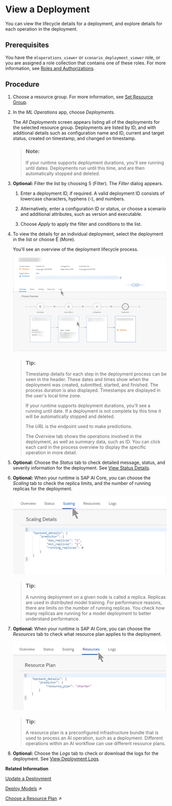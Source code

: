 <!-- loiod6f793e11145488daac3d1b7229a052a -->

<link rel="stylesheet" type="text/css" href="css/sap-icons.css"/>

# View a Deployment

You can view the lifecycle details for a deployment, and explore details for each operation in the deployment.



<a name="loiod6f793e11145488daac3d1b7229a052a__prereq_b54_nld_jpb"/>

## Prerequisites

You have the `mloperations_viewer` or `scenario_deployment_viewer` role, or you are assigned a role collection that contains one of these roles. For more information, see [Roles and Authorizations](roles-and-authorizations-4ef8499.md).



<a name="loiod6f793e11145488daac3d1b7229a052a__steps_qkj_n3p_5nb"/>

## Procedure

1.  Choose a resource group. For more information, see [Set Resource Group](set-resource-group-0c07728.md#loio0c077289f29d4147921fb07ab0f68b7f).

2.  In the *ML Operations* app, choose *Deployments*.

    The *All Deployments* screen appears listing all of the deployments for the selected resource group. Deployments are listed by ID, and with additional details such as configuration name and ID, current and target status, created on timestamp, and changed on timestamp.

    > ### Note:  
    > If your runtime supports deployment durations, you'll see running until dates. Deployments run until this time, and are then automatically stopped and deleted.

3.  **Optional:** Filter the list by choosing <span class="SAP-icons"></span> \(Filter\). The *Filter* dialog appears.

    1.  Enter a deployment ID, if required. A valid deployment ID consists of lowercase characters, hyphens \(-\), and numbers.

    2.  Alternatively, enter a configuration ID or status, or choose a scenario and additional attributes, such as version and executable.

    3.  Choose *Apply* to apply the filter and conditions to the list.


4.  To view the details for an individual deployment, select the deployment in the list or choose <span class="SAP-icons"></span> \(More\).

    You'll see an overview of the deployment lifecycle process.

    ![Details screen for a pending deployment.](images/Image_AIL_Deployment_Enhanced_Tabs_Fullscreen_760e4b2.png)

    > ### Tip:  
    > Timestamp details for each step in the deployment process can be seen in the header. These dates and times show when the deployment was created, submitted, started, and finished. The process duration is also displayed. Timestamps are displayed in the user's local time zone.
    > 
    > If your runtime supports deployment durations, you'll see a running until date. If a deployment is not complete by this time it will be automatically stopped and deleted.
    > 
    > The *URL* is the endpoint used to make predictions.
    > 
    > The *Overview* tab shows the operations involved in the deployment, as well as summary data, such as ID. You can click each card in the process overview to display the specific operation in more detail.

5.  **Optional:** Choose the *Status* tab to check detailed message, status, and severity information for the deployment. See [View Status Details](view-status-details-7bda8db.md).

6.  **Optional:** When your runtime is SAP AI Core, you can choose the *Scaling* tab to check the replica limits, and the number of running replicas for the deployment.

    ![Scaling tab with replica details shown.](images/Image_AIL_Deployment_Scaling_f65fdf7.png)

    > ### Tip:  
    > A running deployment on a given node is called a replica. Replicas are used in distributed model training. For performance reasons, there are limits on the number of running replicas. You check how many replicas are running for a model deployment to better understand performance.

7.  **Optional:** When your runtime is SAP AI Core, you can choose the *Resources* tab to check what resource plan applies to the deployment.

    ![Resources tab with starter resource plan shown.](images/Image_AIL_Deployment_Resources_74d710f.png)

    > ### Tip:  
    > A resource plan is a preconfigured infrastructure bundle that is used to process an AI operation, such as a deployment. Different operations within an AI workflow can use different resource plans.

8.  **Optional:** Choose the *Logs* tab to check or download the logs for the deployment. See [View Deployment Logs](view-deployment-logs-4f9682e.md).


**Related Information**  


[Update a Deployment](update-a-deployment-bce2b16.md "You can update a deployment with your choice of configuration.")

[Deploy Models](https://help.sap.com/viewer/2d6c5984063c40a59eda62f4a9135bee/CLOUD/en-US/dd16e8ef75654dde831e7b812688e4fa.html "Utilize your model and retrieve a URL to use for inferencing.") :arrow_upper_right:

[Choose a Resource Plan](https://help.sap.com/viewer/2d6c5984063c40a59eda62f4a9135bee/CLOUD/en-US/57f4f19d9b3b46208ee1d72017d0eab6.html "You can configure SAP AI Core to use different infrastructure resources for different tasks, based on task demand. SAP AI Core provides several preconfigured infrastructure bundles called &quot;resource plans&quot; for this purpose.") :arrow_upper_right:

